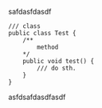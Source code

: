 safdasfdasdf

~~~
/// class
public class Test {
    /**
        method
    */
    public void test() {
        /// do sth.
    }
}
~~~

asfdsafdasdfasdf